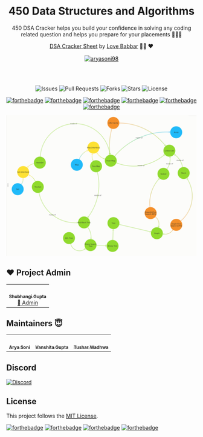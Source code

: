 <div align="center">

# 450 Data Structures and Algorithms

450 DSA Cracker helps you build your confidence in solving any coding
related question and helps you prepare for your placements 👨🏻‍🎓

[DSA Cracker Sheet](https://drive.google.com/file/d/1FMdN_OCfOI0iAeDlqswCiC2DZzD4nPsb/view) by [Love Babbar](https://www.linkedin.com/in/love-babbar-38ab2887/) 🙏🏻 ❤️

<p><a href="https://www.buymeacoffee.com/aryasoni98"> <img align="center" src="https://cdn.buymeacoffee.com/buttons/v2/default-yellow.png" height="50" width="210" alt="aryasoni98" /></a></p><br><br>

![Issues](https://img.shields.io/github/issues/CodeTrophs/450DSA)
![Pull Requests](https://img.shields.io/github/issues-pr/codetrophs/450DSA)
![Forks](https://img.shields.io/github/forks/CodeTrophs/450DSA)
![Stars](https://img.shields.io/github/stars/CodeTrophs/450DSA)
![License](https://img.shields.io/github/license/CodeTrophs/450DSA)

[![forthebadge](https://forthebadge.com/images/badges/made-with-c-plus-plus.svg)](https://forthebadge.com)
[![forthebadge](https://forthebadge.com/images/badges/made-with-c-sharp.svg)](https://forthebadge.com)
[![forthebadge](https://forthebadge.com/images/badges/made-with-c.svg)](https://forthebadge.com)
[![forthebadge](https://forthebadge.com/images/badges/made-with-java.svg)](https://forthebadge.com)
[![forthebadge](https://forthebadge.com/images/badges/made-with-javascript.svg)](https://forthebadge.com)
[![forthebadge](https://forthebadge.com/images/badges/made-with-python.svg)](https://forthebadge.com)


<p align="center"> <img src="450DSA.png" alt="450DSA" /></p>








</div>

## ❤️ Project Admin

<table>
	<tr>
		<td align="center">
			<a href="https://github.com/shubhigupta991">
				<img src="https://avatars.githubusercontent.com/u/58917829?v=4" width="100px" alt="" />
				<br /> <sub><b>Shubhangi Gupta</b></sub>
			</a>
			<br /> <a href="https://github.com/shubhigupta991">
		👑 Admin
	    </a>
		</td>
	</tr>
</table>

## Maintainers 😇

<table>
	<tr>
    <td align="center">
      <a href="https://github.com/aryasoni98">
        <img src="https://avatars.githubusercontent.com/u/18515597?v=4" width="100px" alt="" />
        <br /> <sub><b>Arya Soni</b></sub>
      </a>
    </td>
		<td align="center">
			<a href="https://github.com/vanshita2123">
				<img src="https://avatars.githubusercontent.com/u/58918097?v=4" width="100px" alt="" />
				<br /> <sub><b>Vanshita Gupta</b></sub>
			</a>
		</td>
    <td align="center">
			<a href="https://github.com/twadhwa">
				<img src="https://avatars.githubusercontent.com/u/66528495?v=4" width="100px" alt="" />
				<br /> <sub><b>Tushar Wadhwa</b></sub>
			</a>
		</td>
	</tr>
</table>


## Discord

[![Discord](https://img.shields.io/discord/740478099430572042?color=7389DA&label=Discord&logo=Discord&logoColor=FFF&style=for-the-badge)](https://discord.gg/H4V3jpbG8a)

## License

This project follows the [MIT License](https://github.com/CodeTrophs/450DSA/blob/main/LICENSE).

[![forthebadge](https://forthebadge.com/images/badges/built-with-love.svg)](https://forthebadge.com)
[![forthebadge](https://forthebadge.com/images/badges/makes-people-smile.svg)](https://forthebadge.com)
[![forthebadge](https://forthebadge.com/images/badges/open-source.svg)](https://forthebadge.com)
[![forthebadge](https://forthebadge.com/images/badges/built-by-codebabes.svg)](https://forthebadge.com)
